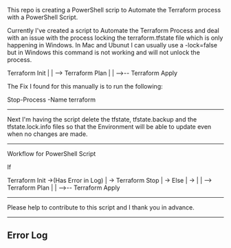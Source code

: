 This repo is creating a PowerShell scrip to Automate the Terraform process with a PowerShell Script.  

Currently I've created a script to Automate the Terraform Process and deal with an issue with the process locking the terraform.tfstate file which is only happening in Windows. In Mac and Ubunut I can usually use a -lock=false but in Windows this command is not working and will not unlock the process. 



Terraform Init |
        |
        --> Terraform Plan 
                  |
                  |
                  -->-- Terraform Apply 



The Fix I found for this manually is to run the following:

Stop-Process -Name terraform

___________________________

Next I'm having the script delete the tfstate, tfstate.backup and the tfstate.lock.info files so that the Environment will be able to update even when no changes are made. 

___________________________

Workflow for PowerShell Script


If 

Terraform Init ->(Has Error in Log) 
                                  |
                                  -> Terraform Stop
                                                  |
                                                  -> Else
                                                        |
                                                         ->
                                                           |
                                                           |
                                                            --> Terraform Plan 
                                                                              |
                                                                              |
                                                                              -->-- Terraform Apply 


____________________________________________________________________

Please help to contribute to this script and I thank you in advance. 
____________________________________________________________________

Error Log
---------
